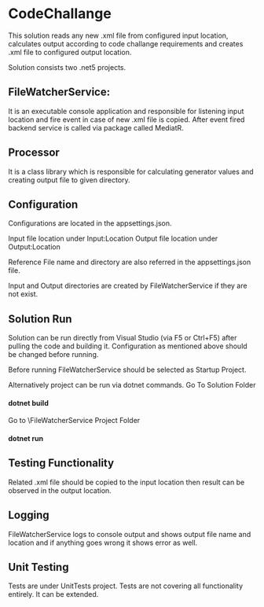 # CodeChallange
This solution reads any new .xml file from configured input location, calculates output according to code challange requirements and creates .xml file to configured output location.

Solution consists two .net5 projects. 
## FileWatcherService: 
It is an executable console application and responsible for listening input location and fire event in case of new .xml file is copied. After event fired backend service is called via package called MediatR.
## Processor
It is a class library which is responsible for calculating generator values and creating output file to given directory.

## Configuration
Configurations are located in the appsettings.json.

Input file location under Input:Location
Output file location under Output:Location

Reference File name and directory are also referred in the appsettings.json file.

Input and Output directories are created by FileWatcherService if they are not exist.

## Solution Run
Solution can be run directly from Visual Studio (via F5 or Ctrl+F5) after pulling the code and building it. Configuration as mentioned above should be changed before running.

Before running FileWatcherService should be selected as Startup Project.

Alternatively project can be run via dotnet commands.
Go To Solution Folder 

#### dotnet build

Go to \FileWatcherService Project Folder

#### dotnet run

## Testing Functionality
Related .xml file should be copied to the input location then result can be observed in the output location.

## Logging
FileWatcherService logs to console output and shows output file name and location and if anything goes wrong it shows error as well.

## Unit Testing
Tests are under UnitTests project. Tests are not covering all functionality entirely. It can be extended.

